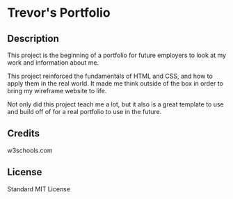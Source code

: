 # Trevor's Portfolio

## Description

This project is the beginning of a portfolio for future employers to look at my work and information about me.

This project reinforced the fundamentals of HTML and CSS, and how to apply them in the real world. It made me think outside of the box in order to bring my wireframe website to life.

Not only did this project teach me a lot, but it also is a great template to use and build off of for a real portfolio to use in the future.

## Credits

w3schools.com

## License

Standard MIT License